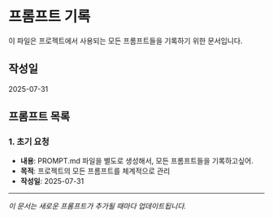 # 프롬프트 기록

이 파일은 프로젝트에서 사용되는 모든 프롬프트들을 기록하기 위한 문서입니다.

## 작성일
2025-07-31

## 프롬프트 목록

### 1. 초기 요청
- **내용**: PROMPT.md 파일을 별도로 생성해서, 모든 프롬프트들을 기록하고싶어.
- **목적**: 프로젝트의 모든 프롬프트를 체계적으로 관리
- **작성일**: 2025-07-31

---

*이 문서는 새로운 프롬프트가 추가될 때마다 업데이트됩니다.*